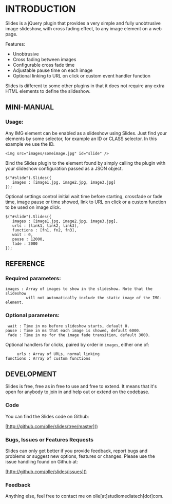 INTRODUCTION
============

Slides is a jQuery plugin that provides a very simple and fully unobtrusive
image slideshow, with cross fading effect, to any image element on a web page.

Features:

 - Unobtrusive
 - Cross fading between images
 - Configurable cross fade time
 - Adjustable pause time on each image
 - Optional linking to URL on click or custom event handler function

Slides is different to some other plugins in that it does not require any
extra HTML elements to define the slideshow.

MINI-MANUAL
-----------

### Usage:

Any IMG element can be enabled as a slideshow using Slides. Just find your
elements by some selector, for example an ID or CLASS selector. In this
example we use the ID.

    <img src="images/someimage.jpg" id="slide" />

Bind the Slides plugin to the element found by simply calling the plugin with
your slideshow configuration passed as a JSON object.

    $("#slide").Slides({
       images : [image1.jpg, image2.jpg, image3.jpg]  
    });

Optional settings control initial wait time before starting, crossfade or fade
time, image pause or time showed, link to URL on click or a custom function to
be used on image click.

    $("#slide").Slides({
       images : [image1.jpg, image2.jpg, image3.jpg],
       urls : [link1, link2, link3],
       functions : [fn1, fn2, fn3],
       wait : 0,
       pause : 12000,
       fade : 2000
    });
 
REFERENCE
---------

### Required parameters:

    images : Array of images to show in the slideshow. Note that the slideshow
             will not automatically include the static image of the IMG-element.
            
### Optional parameters:

     wait : Time in ms before slideshow starts, default 0.
    pause : Time in ms that each image is showed, default 6000.
     fade : Time in ms for the image fade transition, default 3000.

Optional handlers for clicks, paired by order in `images`, either one of:
   
         urls : Array of URLs, normal linking 
    functions : Array of custom functions
      
DEVELOPMENT
-----------

Slides is free, free as in free to use and free to extend. It means that it's 
open for anybody to join in and help out or extend on the codebase.

### Code ###

You can find the Slides code on Github:

[http://github.com/olle/slides/tree/master]()

### Bugs, Issues or Features Requests ###

Slides can only get better if you provide feedback, report bugs and problems
or suggest new options, features or changes. Please use the issue handling
found on Github at:

[http://github.com/olle/slides/issues]()

### Feedback ###

Anything else, feel free to contact me on olle[at]studiomediatech[dot]com.
 